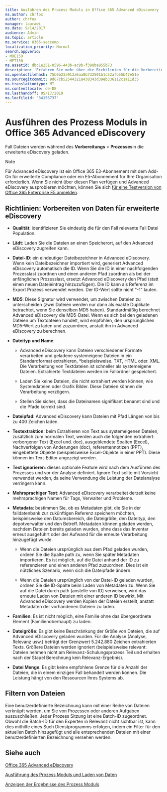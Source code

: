 ```yaml
---
title: Ausführen des Prozess Moduls in Office 365 Advanced eDiscovery
ms.author: chrfox
author: chrfox
manager: laurawi
ms.date: 9/14/2017
audience: Admin
ms.topic: article
ms.service: O365-seccomp
localization_priority: Normal
search.appverid:
- MOE150
- MET150
ms.assetid: dbc1e251-0596-443b-ac9b-f398ba955b73
description: 'Erfahren Sie mehr über die Richtlinien für die Vorbereitung von Fall Dateien Office 365 Daten für die Analyse mit Office 365 Advanced eDiscovery.  '
ms.openlocfilehash: 75b6b23a913a6aa8b732501b1c52afb55b47e51e
ms.sourcegitcommit: 9d67cb52544321a430343d39eb336112c1a11d35
ms.translationtype: MT
ms.contentlocale: de-DE
ms.lasthandoff: 05/17/2019
ms.locfileid: "34156737"
---
```

# <a name="run-the-process-module-in-office-365-advanced-ediscovery"></a>Ausführen des Prozess Moduls in Office 365 Advanced eDiscovery

Fall Dateien werden während des **Vorbereitungs** \> **Prozesses**in die erweiterte eDiscovery geladen. 
  
> [!NOTE]
> Für Advanced eDiscovery ist ein Office 365 E3-Abonnement mit dem Add-On für erweiterte Compliance oder ein E5-Abonnement für Ihre Organisation erforderlich. Wenn Sie nicht über diesen Plan verfügen und Advanced eDiscovery ausprobieren möchten, können Sie sich [für eine Testversion von Office 365 Enterprise E5 anmelden](https://go.microsoft.com/fwlink/p/?LinkID=698279). 
  
## <a name="guidelines-preparing-data-for-advanced-ediscovery"></a>Richtlinien: Vorbereiten von Daten für erweiterte eDiscovery

- **Qualität**: identifizieren Sie eindeutig die für den Fall relevante Fall Datei Population.
    
- **Lädt**: Laden Sie die Dateien an einen Speicherort, auf den Advanced eDiscovery zugreifen kann.
    
- **Datei-ID**: ein eindeutiger Dateibezeichner in Advanced eDiscovery. Wenn kein Dateibezeichner importiert wird, generiert Advanced eDiscovery automatisch die ID. Wenn Sie die ID in einer nachfolgenden Prozesslast zuordnen und einen anderen Pfad zuordnen als bei der anfänglichen Prozesslast, ersetzt Advanced eDiscovery den Pfad (statt einen neuen Dateieintrag hinzuzufügen). Die ID kann als Referenz im Export Prozess verwendet werden. Der ID-Wert sollte nicht "-1" lauten.
    
- **MD5**: Diese Signatur wird verwendet, um zwischen Dateien zu unterscheiden (zwei Dateien werden nur dann als exakte Duplikate betrachtet, wenn Sie denselben MD5 haben). Standardmäßig berechnet Advanced eDiscovery die MD5-Datei. Wenn es sich bei den geladenen Dateien um Textdateien handelt, wird empfohlen, den ursprünglichen MD5-Wert zu laden und zuzuordnen, anstatt ihn in Advanced eDiscovery zu berechnen.
    
- **Dateityp und Name**:
    
  - Advanced eDiscovery kann Dateien verschiedener Formate verarbeiten und geladene systemeigene Dateien in ein Standardformat extrahieren, \*beispielsweise. TXT, HTML oder. XML. Die Verarbeitung von Textdateien ist schneller als systemeigene Dateien. Extrahierte Textdateien werden im Fallordner gespeichert.
    
  - Laden Sie keine Dateien, die nicht extrahiert werden können, wie Systemdateien oder Grafik Bilder. Diese Dateien können die Verarbeitung verzögern.
    
  - Stellen Sie sicher, dass die Dateinamen signifikant benannt sind und die Pfade korrekt sind.
    
- **Dateipfad**: Advanced eDiscovery kann Dateien mit Pfad Längen von bis zu 400 Zeichen laden.
    
- **Textextraktion**: beim Extrahieren von Text aus systemeigenen Dateien, zusätzlich zum normalen Text, werden auch die folgenden extrahiert: verborgener Text (Excel und. doc), ausgeblendete Spalten (Excel), Nachverfolgen von Änderungen (doc), referentennotizen (PPT), eingebettete Objekte (beispielsweise Excel-Objekte in einer PPT). Diese können im Text-Editor angezeigt werden.
    
- **Text ignorieren**: dieses optionale Feature wird nach dem Ausführen des Prozesses und vor der Analyse definiert. Ignore Text sollte mit Vorsicht verwendet werden, da seine Verwendung die Leistung der Dateianalyse verringern kann.
    
- **Mehrsprachiger Text**: Advanced eDiscovery verarbeitet derzeit keine mehrsprachigen Namen für Tags, Verwalter und Probleme.
    
- **Metadata**: bestimmen Sie, ob es Metadaten gibt, die Sie in der falldatenbank zur zukünftigen Referenz speichern möchten, beispielsweise den Datumsbereich, die Dateigröße, den Dateityp, den depotverwalter und den Betreff. Metadaten können geladen werden, nachdem Dateien bereits geladen wurden, ohne dass das Inventar erneut ausgeführt oder der Aufwand für die erneute Verarbeitung hinzugefügt wurde. 
    
  - Wenn die Dateien ursprünglich aus dem Pfad geladen wurden, ordnen Sie die Spalte path zu, wenn Sie später Metadaten importieren. Es ist möglich, auf die Datei anhand der ID zu referenzieren und einen anderen Pfad zuzuordnen. Dies ist ein nützliches Szenario, wenn sich die Dateipfade ändern.
    
  - Wenn die Dateien ursprünglich von der Datei-ID geladen wurden, ordnen Sie die ID-Spalte beim Laden von Metadaten zu. Wenn Sie auf die Datei durch path (anstelle von ID) verweisen, wird das erneute Laden von Dateien mit einer anderen ID bewirkt. Mit Advanced eDiscovery werden Kopien der Dateien erstellt, anstatt Metadaten der vorhandenen Dateien zu laden.
    
- **Familien**: Es ist nicht möglich, eine Familie ohne das übergeordnete Element (Familienoberhaupt) zu laden. 
    
- **Dateigröße**: Es gibt keine Beschränkung der Größe von Dateien, die auf Advanced eDiscovery geladen wurden. Für die Analyse (Analyse, Relevanz usw.) beträgt der Grenzwert 5.242.880 Zeichen extrahierten Texts. Größere Dateien werden ignoriert (beispielsweise relevant: Dateien nehmen nicht am Relevanz-Schulungsprozess Teil und erhalten nach der Stapel Berechnung kein Relevanz-Ergebnis).
    
- **Datei Menge**: Es gibt keine empfohlene Grenze für die Anzahl der Dateien, die in einem einzigen Fall behandelt werden können. Die Leistung hängt von den Ressourcen Ihres Systems ab. 
    
## <a name="filtering-files"></a>Filtern von Dateien

Eine benutzerdefinierte Bezeichnung kann mit einer Reihe von Dateien verknüpft werden, um Sie von Prozessen oder anderen Aufgaben auszuschließen. Jeder Prozess Sitzung ist eine Batch-ID zugeordnet. Obwohl die Batch-ID für den Experten in Relevanz nicht sichtbar ist, kann dies mithilfe eines Such Dienstprogramms erfolgen, indem ein Filter für den aktuellen Batch hinzugefügt und alle entsprechenden Dateien mit einer benutzerdefinierten Bezeichnung versehen werden. 
  
## <a name="see-also"></a>Siehe auch

[Office 365 Advanced eDiscovery](office-365-advanced-ediscovery.md)
  
[Ausführung des Prozess Moduls und Laden von Daten](run-the-process-module-and-load-data-in-advanced-ediscovery.md)
  
[Anzeigen der Ergebnisse des Prozess Moduls](view-process-module-results-in-advanced-ediscovery.md)

